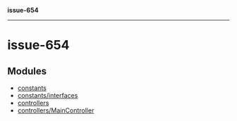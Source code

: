 **issue-654**

***

# issue-654

## Modules

- [constants](constants.md)
- [constants/interfaces](constants-interfaces.md)
- [controllers](controllers.md)
- [controllers/MainController](controllers-MainController.md)
